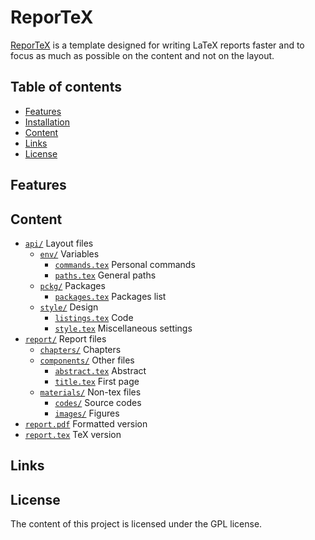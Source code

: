 # ReporTeX
[ReporTeX] is a template designed for writing LaTeX reports faster and to focus as much as possible on the content and not on the layout.

## Table of contents
* [Features]
* [Installation]
* [Content]
* [Links]
* [License]

## Features

## Content
* [`api/`] Layout files
    * [`env/`] Variables
        * [`commands.tex`] Personal commands
        * [`paths.tex`] General paths
    * [`pckg/`] Packages
        * [`packages.tex`] Packages list
    * [`style/`] Design
        * [`listings.tex`] Code
        * [`style.tex`] Miscellaneous settings
* [`report/`] Report files
    * [`chapters/`] Chapters
    * [`components/`] Other files
        * [`abstract.tex`] Abstract
        * [`title.tex`] First page
    * [`materials/`] Non-tex files
        * [`codes/`] Source codes
        * [`images/`] Figures
* [`report.pdf`] Formatted version
* [`report.tex`] TeX version

## Links

## License
The content of this project is licensed under the GPL license.


[Features]: /README.md#features "Features"
[Installation]: /README.md#installation "Installation"
[Content]: /README.md#content "Content"
[Links]: /README.md#links "Links"
[License]: /README.md#license "License"

[`api/`]: /api/ "api/"
[`env/`]: /api/env/ "env/"
[`commands.tex`]: /api/env/commands.tex "commands.tex"
[`paths.tex`]: /api/env/paths.tex "paths.tex"
[`pckg/`]: /api/pckg/ "pckg/"
[`packages.tex`]: /api/pckg/packages.tex "packages.tex"
[`style/`]: /api/style/ "style/"
[`listings.tex`]: /api/style/listings.tex "listings.tex"
[`style.tex`]: /api/style/style.tex "style.tex"
[`report/`]: /report/ "report/"
[`chapters/`]: /report/chapters/ "chapters/"
[`components/`]: /report/components/ "components/"
[`abstract.tex`]: /report/components/abstract.tex "abstract.tex"
[`title.tex`]: /report/components/title.tex "title.tex"
[`materials/`]: /report/materials/ "materials/"
[`codes/`]: /report/materials/codes/ "codes/"
[`images/`]: /report/materials/images/ "images/"
[`report.pdf`]: /report.pdf "report.pdf"
[`report.tex`]: /report.tex "report.tex"


[ReporTeX]: / "ReporTeX"
